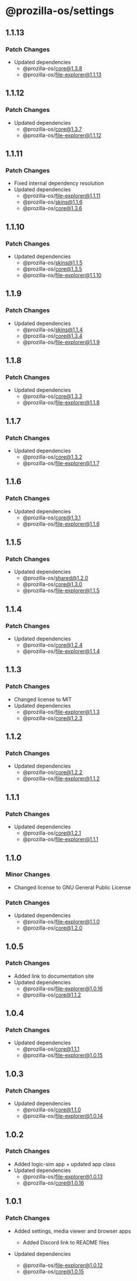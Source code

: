# @prozilla-os/settings

## 1.1.13

### Patch Changes

- Updated dependencies
  - @prozilla-os/core@1.3.8
  - @prozilla-os/file-explorer@1.1.13

## 1.1.12

### Patch Changes

- Updated dependencies
  - @prozilla-os/core@1.3.7
  - @prozilla-os/file-explorer@1.1.12

## 1.1.11

### Patch Changes

- Fixed internal dependency resolution
- Updated dependencies
  - @prozilla-os/file-explorer@1.1.11
  - @prozilla-os/skins@1.1.6
  - @prozilla-os/core@1.3.6

## 1.1.10

### Patch Changes

- Updated dependencies
  - @prozilla-os/skins@1.1.5
  - @prozilla-os/core@1.3.5
  - @prozilla-os/file-explorer@1.1.10

## 1.1.9

### Patch Changes

- Updated dependencies
  - @prozilla-os/skins@1.1.4
  - @prozilla-os/core@1.3.4
  - @prozilla-os/file-explorer@1.1.9

## 1.1.8

### Patch Changes

- Updated dependencies
  - @prozilla-os/core@1.3.3
  - @prozilla-os/file-explorer@1.1.8

## 1.1.7

### Patch Changes

- Updated dependencies
  - @prozilla-os/core@1.3.2
  - @prozilla-os/file-explorer@1.1.7

## 1.1.6

### Patch Changes

- Updated dependencies
  - @prozilla-os/core@1.3.1
  - @prozilla-os/file-explorer@1.1.6

## 1.1.5

### Patch Changes

- Updated dependencies
  - @prozilla-os/shared@1.2.0
  - @prozilla-os/core@1.3.0
  - @prozilla-os/file-explorer@1.1.5

## 1.1.4

### Patch Changes

- Updated dependencies
  - @prozilla-os/core@1.2.4
  - @prozilla-os/file-explorer@1.1.4

## 1.1.3

### Patch Changes

- Changed license to MIT
- Updated dependencies
  - @prozilla-os/file-explorer@1.1.3
  - @prozilla-os/core@1.2.3

## 1.1.2

### Patch Changes

- Updated dependencies
  - @prozilla-os/core@1.2.2
  - @prozilla-os/file-explorer@1.1.2

## 1.1.1

### Patch Changes

- Updated dependencies
  - @prozilla-os/core@1.2.1
  - @prozilla-os/file-explorer@1.1.1

## 1.1.0

### Minor Changes

- Changed license to GNU General Public License

### Patch Changes

- Updated dependencies
  - @prozilla-os/file-explorer@1.1.0
  - @prozilla-os/core@1.2.0

## 1.0.5

### Patch Changes

- Added link to documentation site
- Updated dependencies
  - @prozilla-os/file-explorer@1.0.16
  - @prozilla-os/core@1.1.2

## 1.0.4

### Patch Changes

- Updated dependencies
  - @prozilla-os/core@1.1.1
  - @prozilla-os/file-explorer@1.0.15

## 1.0.3

### Patch Changes

- Updated dependencies
  - @prozilla-os/core@1.1.0
  - @prozilla-os/file-explorer@1.0.14

## 1.0.2

### Patch Changes

- Added logic-sim app + updated app class
- Updated dependencies
  - @prozilla-os/file-explorer@1.0.13
  - @prozilla-os/core@1.0.16

## 1.0.1

### Patch Changes

- Added settings, media viewer and browser apps

  - Added Discord link to README files

- Updated dependencies
  - @prozilla-os/file-explorer@1.0.12
  - @prozilla-os/core@1.0.15
